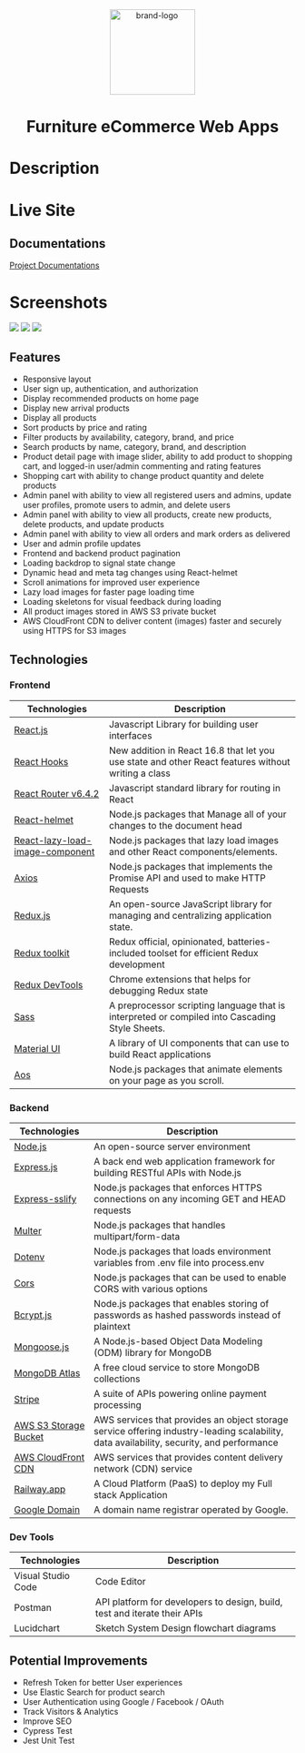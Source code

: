 <div align="center">
  <img src="./frontend/src/assets/icons/brand-logo.png" alt="brand-logo" width="150" />
  <h1>Furniture eCommerce Web Apps</h1>
</div>

# Description

<!-- <a href="https://www.stable-store.com">Stable</a> is a React and Node.js based eCommerce Web App built using React, Express, Node.js, and MongoDB (MERN Stack) -->

# Live Site

<!-- https://www.stable-store.com -->

## Documentations

<a href="https://github.com/andyzhp234/stable-e-commerce-web/tree/main/documentations">Project Documentations</a>

# Screenshots

<img src="documentations/image/../images/readme-screenshots/home.png" />
<img src="documentations/image/../images/readme-screenshots/allProducts.png" />
<img src="documentations/image/../images/readme-screenshots/adminLists.png" />

## Features

- Responsive layout
- User sign up, authentication, and authorization
- Display recommended products on home page
- Display new arrival products
- Display all products
- Sort products by price and rating
- Filter products by availability, category, brand, and price
- Search products by name, category, brand, and description
- Product detail page with image slider, ability to add product to shopping cart, and logged-in user/admin commenting and rating features
- Shopping cart with ability to change product quantity and delete products
- Admin panel with ability to view all registered users and admins, update user profiles, promote users to admin, and delete users
- Admin panel with ability to view all products, create new products, delete products, and update products
- Admin panel with ability to view all orders and mark orders as delivered
- User and admin profile updates
- Frontend and backend product pagination
- Loading backdrop to signal state change
- Dynamic head and meta tag changes using React-helmet
- Scroll animations for improved user experience
- Lazy load images for faster page loading time
- Loading skeletons for visual feedback during loading
- All product images stored in AWS S3 private bucket
- AWS CloudFront CDN to deliver content (images) faster and securely using HTTPS for S3 images

## Technologies

### Frontend

| Technologies                                                                                                      | Description                                                                                        |
| ----------------------------------------------------------------------------------------------------------------- | -------------------------------------------------------------------------------------------------- |
| [React.js](https://reactjs.org/)                                                                                  | Javascript Library for building user interfaces                                                    |
| [React Hooks](https://reactjs.org/docs/hooks-intro.html)                                                          | New addition in React 16.8 that let you use state and other React features without writing a class |
| [React Router v6.4.2](https://reactrouter.com/en/main)                                                            | Javascript standard library for routing in React                                                   |
| [React-helmet](https://www.npmjs.com/package/react-helmet)                                                        | Node.js packages that Manage all of your changes to the document head                              |
| [React-lazy-load-image-component](https://www.npmjs.com/package/react-lazy-load-image-component)                  | Node.js packages that lazy load images and other React components/elements.                        |
| [Axios](https://www.npmjs.com/package/axios)                                                                      | Node.js packages that implements the Promise API and used to make HTTP Requests                    |
| [Redux.js](https://redux.js.org/)                                                                                 | An open-source JavaScript library for managing and centralizing application state.                 |
| [Redux toolkit](https://redux-toolkit.js.org/)                                                                    | Redux official, opinionated, batteries-included toolset for efficient Redux development            |
| [Redux DevTools](https://chrome.google.com/webstore/detail/redux-devtools/lmhkpmbekcpmknklioeibfkpmmfibljd?hl=en) | Chrome extensions that helps for debugging Redux state                                             |
| [Sass](https://sass-lang.com/)                                                                                    | A preprocessor scripting language that is interpreted or compiled into Cascading Style Sheets.     |
| [Material UI](https://mui.com/)                                                                                   | A library of UI components that can use to build React applications                                |
| [Aos](https://www.npmjs.com/package/aos)                                                                          | Node.js packages that animate elements on your page as you scroll.                                 |

### Backend

| Technologies                                                   | Description                                                                                                                              |
| -------------------------------------------------------------- | ---------------------------------------------------------------------------------------------------------------------------------------- |
| [Node.js](https://nodejs.org/en/)                              | An open-source server environment                                                                                                        |
| [Express.js](https://expressjs.com/)                           | A back end web application framework for building RESTful APIs with Node.js                                                              |
| [Express-sslify](https://www.npmjs.com/package/express-sslify) | Node.js packages that enforces HTTPS connections on any incoming GET and HEAD requests                                                   |
| [Multer](https://www.npmjs.com/package/multer)                 | Node.js packages that handles multipart/form-data                                                                                        |
| [Dotenv](https://www.npmjs.com/package/dotenv)                 | Node.js packages that loads environment variables from .env file into process.env                                                        |
| [Cors](https://www.npmjs.com/package/cors)                     | Node.js packages that can be used to enable CORS with various options                                                                    |
| [Bcrypt.js](https://www.npmjs.com/package/bcryptjs)            | Node.js packages that enables storing of passwords as hashed passwords instead of plaintext                                              |
| [Mongoose.js](https://mongoosejs.com/docs/)                    | A Node.js-based Object Data Modeling (ODM) library for MongoDB                                                                           |
| [MongoDB Atlas](https://www.mongodb.com/atlas/database)        | A free cloud service to store MongoDB collections                                                                                        |
| [Stripe](https://stripe.com/)                                  | A suite of APIs powering online payment processing                                                                                       |
| [AWS S3 Storage Bucket](https://aws.amazon.com/s3/)            | AWS services that provides an object storage service offering industry-leading scalability, data availability, security, and performance |
| [AWS CloudFront CDN](https://aws.amazon.com/cloudfront/)       | AWS services that provides content delivery network (CDN) service                                                                        |
| [Railway.app](https://docs.railway.app/)                       | A Cloud Platform (PaaS) to deploy my Full stack Application                                                                              |
| [Google Domain](https://domains.google/)                       | A domain name registrar operated by Google.                                                                                              |

### Dev Tools

| Technologies       | Description                                                               |
| ------------------ | ------------------------------------------------------------------------- |
| Visual Studio Code | Code Editor                                                               |
| Postman            | API platform for developers to design, build, test and iterate their APIs |
| Lucidchart         | Sketch System Design flowchart diagrams                                   |

## Potential Improvements

- Refresh Token for better User experiences
- Use Elastic Search for product search
- User Authentication using Google / Facebook / OAuth
- Track Visitors & Analytics
- Improve SEO
- Cypress Test
- Jest Unit Test
